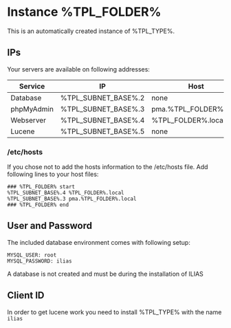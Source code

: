 # Instance %TPL_FOLDER%

This is an automatically created instance of %TPL_TYPE%.

## IPs

Your servers are available on following addresses:

Service | IP | Host | Port
--- | --- | --- | ---
Database | %TPL_SUBNET_BASE%.2 | none | 3306
phpMyAdmin | %TPL_SUBNET_BASE%.3 | pma.%TPL_FOLDER%.local | 80
Webserver | %TPL_SUBNET_BASE%.4 | %TPL_FOLDER%.local | 80
Lucene | %TPL_SUBNET_BASE%.5 | none | 11111

### /etc/hosts

If you chose not to add the hosts information to the /etc/hosts file. Add following lines to your host files:

```
### %TPL_FOLDER% start
%TPL_SUBNET_BASE%.4 %TPL_FOLDER%.local
%TPL_SUBNET_BASE%.3 pma.%TPL_FOLDER%.local
### %TPL_FOLDER% end
```

## User and Password

The included database environment comes with following setup:

```
MYSQL_USER: root
MYSQL_PASSWORD: ilias
```

A database is not created and must be during the installation of ILIAS

## Client ID

In order to get lucene work you need to install %TPL_TYPE% with the name `ilias`
